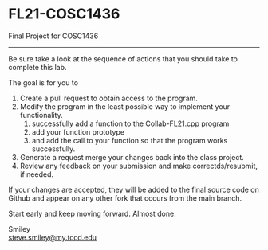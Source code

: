 # FL21-COSC1436
Final Project for COSC1436
<hr/>
Be sure take a look at the sequence of actions that you should take to complete this lab.

The goal is for you to 
<ol>
  <li>Create a pull request to obtain access to the program.</li>
  <li>Modify the program in the least possible way to implement your functionality.
    <ol>
      <li>successfully add a function to the Collab-FL21.cpp program</li>
      <li>add your function prototype</li>
      <li>and add the call to your function so that the program works successfully.</li>
    </ol>
  </li>
  <li>Generate a request merge your changes back into the class project.</li>
  <li>Review any feedback on your submission and make correctds/resubmit, if needed.</li>
</ol>

If your changes are accepted, they will be added to the final source code on Github and appear on any other fork that occurs from the main branch.

Start early and keep moving forward. Almost done.

Smiley<br />
<a href="mailto: steve.smiley@my.tccd.edu">steve.smiley@my.tccd.edu</a>
